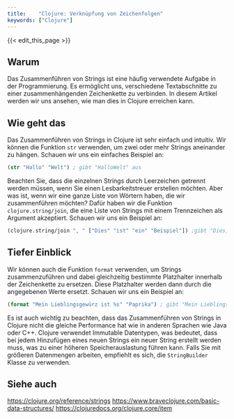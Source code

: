 ```yaml
---
title:    "Clojure: Verknüpfung von Zeichenfolgen"
keywords: ["Clojure"]
---
```


{{< edit_this_page >}}

## Warum

Das Zusammenführen von Strings ist eine häufig verwendete Aufgabe in der Programmierung. Es ermöglicht uns, verschiedene Textabschnitte zu einer zusammenhängenden Zeichenkette zu verbinden. In diesem Artikel werden wir uns ansehen, wie man dies in Clojure erreichen kann.

## Wie geht das

Das Zusammenführen von Strings in Clojure ist sehr einfach und intuitiv. Wir können die Funktion `str` verwenden, um zwei oder mehr Strings aneinander zu hängen. Schauen wir uns ein einfaches Beispiel an:

```Clojure
(str "Hallo" "Welt") ; gibt "HalloWelt" aus
```

Beachten Sie, dass die einzelnen Strings durch Leerzeichen getrennt werden müssen, wenn Sie einen Lesbarkeitstreuer erstellen möchten. Aber was ist, wenn wir eine ganze Liste von Wörtern haben, die wir zusammenführen möchten? Dafür haben wir die Funktion `clojure.string/join`, die eine Liste von Strings mit einem Trennzeichen als Argument akzeptiert. Schauen wir uns ein Beispiel an:

```Clojure
(clojure.string/join ", " ["Dies" "ist" "ein" "Beispiel"]) ;gibt "Dies, ist, ein, Beispiel" aus
```

## Tiefer Einblick

Wir können auch die Funktion `format` verwenden, um Strings zusammenzuführen und dabei gleichzeitig bestimmte Platzhalter innerhalb der Zeichenkette zu ersetzen. Diese Platzhalter werden dann durch die angegebenen Werte ersetzt. Schauen wir uns ein Beispiel an:

```Clojure
(format "Mein Lieblingsgewürz ist %s" "Paprika") ; gibt "Mein Lieblingsgewürz ist Paprika" aus
```

Es ist auch wichtig zu beachten, dass das Zusammenführen von Strings in Clojure nicht die gleiche Performance hat wie in anderen Sprachen wie Java oder C++. Clojure verwendet Immutable Datentypen, was bedeutet, dass bei jedem Hinzufügen eines neuen Strings ein neuer String erstellt werden muss, was zu einer höheren Speicherauslastung führen kann. Falls Sie mit größeren Datenmengen arbeiten, empfiehlt es sich, die `StringBuilder` Klasse zu verwenden.

## Siehe auch

https://clojure.org/reference/strings
https://www.braveclojure.com/basic-data-structures/
https://clojuredocs.org/clojure.core/item